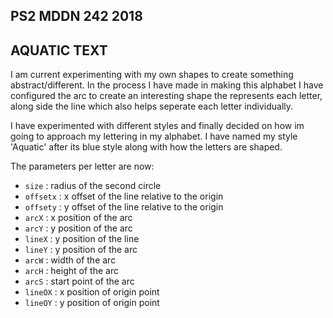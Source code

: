 ## PS2 MDDN 242 2018
## AQUATIC TEXT


I am current experimenting with my own shapes to create something abstract/different. In the process I have made in making this alphabet I have configured the arc to create an interesting shape the represents each letter, along side the line which also helps seperate each letter individually.

I have experimented with different styles and finally decided on how im going to approach my lettering in my alphabet. I have named my style 'Aquatic' after its blue style along with how the letters are shaped.

The parameters per letter are now:
  * `size` : radius of the second circle
  * `offsetx` : x offset of the line relative to the origin
  * `offsety` : y offset of the line relative to the origin
  * `arcX` : x position of the arc
  * `arcY` : y position of the arc
  * `lineX` : y position of the line
  * `lineY` : y position of the arc
  * `arcW` : width of the arc
  * `arcH` : height of the arc
  * `arcS` : start point of the arc
  * `lineOX` : x position of origin point
  * `lineOY` : y position of origin point



